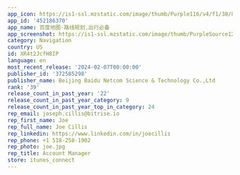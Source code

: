 ```yaml
---
app_icon: https://is1-ssl.mzstatic.com/image/thumb/Purple116/v4/f1/38/8d/f1388db8-0fd4-3074-4c5f-9b4ef22775c3/AppIcon-0-0-1x_U007emarketing-0-5-0-0-sRGB-85-220.png/1024x1024bb.png
app_id: '452186370'
app_name: 百度地图-路线规划,出行必备
app_screenshot: https://is1-ssl.mzstatic.com/image/thumb/PurpleSource126/v4/58/88/71/5888713f-fc0e-a109-0136-55936d215010/c8b61d59-dbc8-494e-81e1-26f8fb0fc699_6.5_U5bf8.jpg/1284x2778bb.png
category: Navigation
country: US
id: XR4t2JcfH8IP
language: en
most_recent_release: '2024-02-07T00:00:00'
publisher_id: '372585298'
publisher_name: Beijing Baidu Netcom Science & Technology Co.,Ltd
rank: '39'
release_count_in_past_year: '22'
release_count_in_past_year_category: 9
release_count_in_past_year_top_in_category: 24
rep_email: joseph.cillis@bitrise.io
rep_first_name: Joe
rep_full_name: Joe Cillis
rep_linkedin: https://www.linkedin.com/in/joecillis
rep_phone: +1 518-258-1902
rep_photo: joe.jpg
rep_title: Account Manager
store: itunes_connect
---
```

